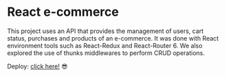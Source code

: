 # React e-commerce
This project uses an API that provides the management of users, cart status, purchases and products of an e-commerce. It was done with React environment tools such as React-Redux and React-Router 6. We also explored the use of thunks middlewares to perform CRUD operations.

Deploy: [click here!](https://react-ecommerce-juanes-velez.netlify.app/#/purchases) 😎